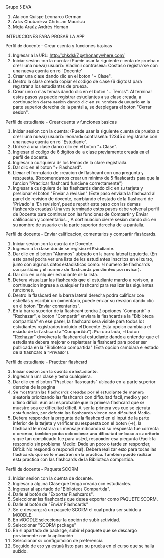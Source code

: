 Grupo 6 EVA
1. Alarcon Quispe Leonardo German
2. Arias Chubarieva Christian Mauricio
3. Mejía Araúz Andrés Hernan


INTRUCCIONES PARA PROBAR LA APP

Perfil de docente - Crear cuenta y funciones basicas
1. Ingresar a la URL: http://chkdsk7.pythonanywhere.com/
2. Iniciar sesion con la cuenta:
   (Puede usar la siguiente cuenta de prueba o crear una nueva)
   usuario: Vladimir
   contraseña: Costas
   o registrarse con una nueva cuenta en rol 'Docente'.
3. Crear una clase dando clic en el boton "+ Clase".
4. Dentro la clase creada copiar el codigo de clase (6 digitos) para registrar a los estudiantes de prueba.
5. Crear uno o mas temas dando clic en el boton "+ Temas".
Al terminar estos pasos ya puede registrar estudiantes a su clase creada, a continuacion cierre sesion dando clic en su nombre de usuario en la parte superior derecha de la pantalla, se desplegara el boton "Cerrar sesion".


Perfil de estudiante - Crear cuenta y funciones basicas
1. Iniciar sesion con la cuenta:
   (Puede usar la siguiente cuenta de prueba o crear una nueva)
   usuario: leonardo
   contraseña: 12345
   o registrarse con una nueva cuenta en rol 'Estudiante'.
2. Unirse a una clase dando clic en el boton "+ Clase".
3. Ingresar el codigo de 6 digitos de la clase previamente creada en el perfil de docente.
4. Ingresar a cualquiera de los temas de la clase registrada.
5. Dar clic en el boton "+ Flashcard".
6. Llenar el formulario de creacion de flashcard con una pregunta y respuesta.
   (Recomendamos crear un minimo de 5 flashcards para que la funcion "Practicar flashcard funcione correctamente").
7. Ingresar a cualquiera de las flashcards dando clic en su tarjeta y presionar el boton "Enviar a revision"
   (Este paso enviara la flashcard al panel de revision de docente, cambiando el estado de la flashcard de 'Privado' a 'En revision', puede repetir este paso con las demas flashcards   creadas)
Una ves terminado estos pasos debe volver al perfil de Docente para continuar con las funciones de Compartir y Enviar calificacion y comentarios. , A continuacion cierre sesion dando clic en su nombre de usuario en la parte superior derecha de la pantalla.

Perfil de docente - Enviar calificacion, comentarios y compartir flashcards.
1. Iniciar sesion con la cuenta de Docente.
2. Ingresar a la clase donde se registro el Estudiante.
3. Dar clic en el boton "Alumnos" ubicado en la barra lateral izquierda.
   (En este panel podra ver una lista de los estudiantes inscritos en el curso, junto con algunos datos estadisticos como: el numero de flashcards compartidas y el numero de flashcards pendientes por revisar).
4. Dar clic en cualquier estudiante de la lista.
5. Debera visualizar las flashcards que el estudiante mando a revision, a continuacion ingrese a cualquier flashcard para realizar las siguientes funciones.
6. Dentro la flashcard en la barra lateral derecha podra calificar con estrellas y escribir un comentario, puede enviar su revision dando clic en el boton "Enviar comentarios".
7. En la barra superior de la flashcard tendra 2 opciones "Compartir" o "Rechazar", el boton "Compartir" enviara la flashcards a la "Biblioteca compartida" en ese panel, la flashcard sera visible para todos los estudiantes registrados incluido el Docente (Esta opcion cambiara el estado de la flashcard a "Compartido"). Por otro lado, el boton "Rechazar" devolvera la flashcard al estudiante dando a entender que el estudiante debera mejorar o replantear la flashcard para poder ser publicada en la "Biblioteca compartida" (Esta opcion cambiara el estado de la flashcard a "Privado").

Perfil de estudiante - Practicar flashcard
1. Iniciar sesion con la cuenta de Estudiante.
2. Ingresar a una clase y tema cualquiera.
3. Dar clic en el boton "Practicar flashcards" ubicado en la parte superior derecha de la pagina
4. Se mostraran las flashcards creadas por el estudiante de manera aleatoria priorizando las flashcards con dificultad facil, medio y por ultimo dificil. Aun asi es probable que la primera flashcard que se muestre sea de dificultad dificil.
   Al ser la primera ves que se ejecuta esta funcion, por defecto las flashcards vienen con dificultad Media.
5. Debera responder la pregunta de la flashcard en el input de la parte inferior de la tarjeta y verificar su respuesta con el boton (->), la flashcard le mostrara un mensaje indicando si su respuesta fue correcta o erronea, tambien podra seleccionar una dificultad en base a su criterio y que tan complicado fue para usted, responder esa pregunta (Facil: la respondio sin problema, Medio: Dude un poco o tarde en responder, Dificil: No respondi o respondi mal). Debera realizar esto para todas las flashcards que se le muestren en la practica. Tambien puede realizar esta practica con las flashcards de la Biblioteca compartida.


Perfil de docente - Paquete SCORM
1. Iniciar sesion con la cuenta de docente.
2. Ingresar a alguna Clase que tenga creada con estudiantes.
3. Ingresar al apartado de "Biblioteca Compartida".
4. Darle al botón de "Exportar Flashcards".
5. Seleccionar las flashcards que desea exportar como PAQUETE SCORM.
6. Darle al botón de "Enviar Flashcards"
7. Se le descargará un paquete SCORM el cual podra ser subido a MOODLE.
8. En MOODLE seleccionar la opción de subir actividad.
9. Seleccionar "SCORM package"
10. En el apartado de package, subir el paquete que se descargo previamente con la aplicación.
11. Seleccionar su configuración de preferencia.
12. Seguido de eso ya estará listo para su prueba en el curso que se halla subido.
